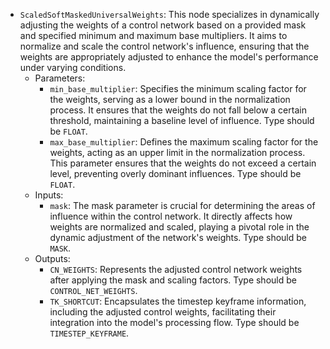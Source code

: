 - `ScaledSoftMaskedUniversalWeights`: This node specializes in dynamically adjusting the weights of a control network based on a provided mask and specified minimum and maximum base multipliers. It aims to normalize and scale the control network's influence, ensuring that the weights are appropriately adjusted to enhance the model's performance under varying conditions.
    - Parameters:
        - `min_base_multiplier`: Specifies the minimum scaling factor for the weights, serving as a lower bound in the normalization process. It ensures that the weights do not fall below a certain threshold, maintaining a baseline level of influence. Type should be `FLOAT`.
        - `max_base_multiplier`: Defines the maximum scaling factor for the weights, acting as an upper limit in the normalization process. This parameter ensures that the weights do not exceed a certain level, preventing overly dominant influences. Type should be `FLOAT`.
    - Inputs:
        - `mask`: The mask parameter is crucial for determining the areas of influence within the control network. It directly affects how weights are normalized and scaled, playing a pivotal role in the dynamic adjustment of the network's weights. Type should be `MASK`.
    - Outputs:
        - `CN_WEIGHTS`: Represents the adjusted control network weights after applying the mask and scaling factors. Type should be `CONTROL_NET_WEIGHTS`.
        - `TK_SHORTCUT`: Encapsulates the timestep keyframe information, including the adjusted control weights, facilitating their integration into the model's processing flow. Type should be `TIMESTEP_KEYFRAME`.
